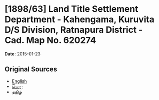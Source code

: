 # [1898/63] Land Title Settlement Department - Kahengama, Kuruvita D/S Division, Ratnapura District - Cad. Map No. 620274

**Date:** 2015-01-23

## Original Sources

- [English](https://documents.gov.lk/view/extra-gazettes/2015/1/1898-63_E.pdf)
- [සිංහල](https://documents.gov.lk/view/extra-gazettes/2015/1/1898-63_S.pdf)
- [தமிழ்](https://documents.gov.lk/view/extra-gazettes/2015/1/1898-63_T.pdf)
